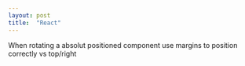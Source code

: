 ```yaml
---
layout: post
title:  "React"
---
```


When rotating a absolut positioned component use margins to position correctly vs top/right